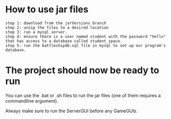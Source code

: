 # How to use jar files ##
    step 1: download from the jarVersions branch
    step 2: unzip the files to a desired location
    step 3: run a mysql server.
    step 4: ensure there is a user named student with the password "hello" that has access to a database called student_space.
    step 5: run the battleshipdb.sql file in mysql to set up our program's database.

# The project should now be ready to run #

You can use the .bat or .sh files to run the jar files (one of them requires a commandline argument).

Always make sure to run the ServerGUI before any GameGUIs.